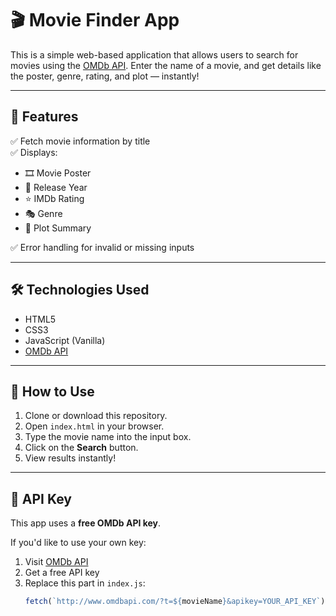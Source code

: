 # 🎬 Movie Finder App

This is a simple web-based application that allows users to search for movies using the [OMDb API](http://www.omdbapi.com/). Enter the name of a movie, and get details like the poster, genre, rating, and plot — instantly!

---

## 🚀 Features

✅ Fetch movie information by title  
✅ Displays:
- 🎞️ Movie Poster  
- 📆 Release Year  
- ⭐ IMDb Rating  
- 🎭 Genre  
- 📝 Plot Summary  

✅ Error handling for invalid or missing inputs

---

## 🛠️ Technologies Used

- HTML5  
- CSS3  
- JavaScript (Vanilla)  
- [OMDb API](https://www.omdbapi.com/)

---

## 🧪 How to Use

1. Clone or download this repository.
2. Open `index.html` in your browser.
3. Type the movie name into the input box.
4. Click on the **Search** button.
5. View results instantly!

---

## 🔑 API Key

This app uses a **free OMDb API key**.

If you'd like to use your own key:
1. Visit [OMDb API](http://www.omdbapi.com/apikey.aspx)
2. Get a free API key
3. Replace this part in `index.js`:
   ```javascript
   fetch(`http://www.omdbapi.com/?t=${movieName}&apikey=YOUR_API_KEY`)

